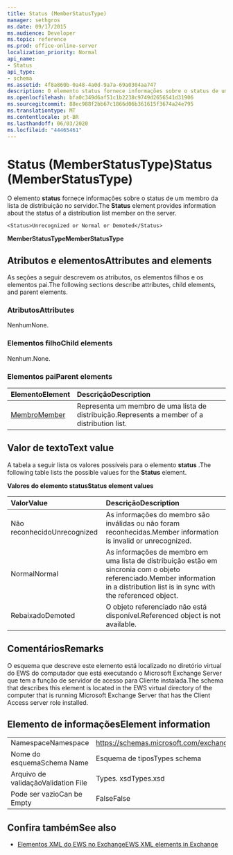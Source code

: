 ```yaml
---
title: Status (MemberStatusType)
manager: sethgros
ms.date: 09/17/2015
ms.audience: Developer
ms.topic: reference
ms.prod: office-online-server
localization_priority: Normal
api_name:
- Status
api_type:
- schema
ms.assetid: 4f8a860b-0a48-4a0d-9a7a-69a0304aa747
description: O elemento status fornece informações sobre o status de um membro da lista de distribuição no servidor.
ms.openlocfilehash: bfa0c349d6af51c1b2238c9749d2656541d31906
ms.sourcegitcommit: 88ec988f2bb67c1866d06b361615f3674a24e795
ms.translationtype: MT
ms.contentlocale: pt-BR
ms.lasthandoff: 06/03/2020
ms.locfileid: "44465461"
---
```

# <a name="status-memberstatustype"></a><span data-ttu-id="27e60-103">Status (MemberStatusType)</span><span class="sxs-lookup"><span data-stu-id="27e60-103">Status (MemberStatusType)</span></span>

<span data-ttu-id="27e60-104">O elemento **status** fornece informações sobre o status de um membro da lista de distribuição no servidor.</span><span class="sxs-lookup"><span data-stu-id="27e60-104">The **Status** element provides information about the status of a distribution list member on the server.</span></span> 
  
```
<Status>Unrecognized or Normal or Demoted</Status>
```

 <span data-ttu-id="27e60-105">**MemberStatusType**</span><span class="sxs-lookup"><span data-stu-id="27e60-105">**MemberStatusType**</span></span>
## <a name="attributes-and-elements"></a><span data-ttu-id="27e60-106">Atributos e elementos</span><span class="sxs-lookup"><span data-stu-id="27e60-106">Attributes and elements</span></span>

<span data-ttu-id="27e60-107">As seções a seguir descrevem os atributos, os elementos filhos e os elementos pai.</span><span class="sxs-lookup"><span data-stu-id="27e60-107">The following sections describe attributes, child elements, and parent elements.</span></span>
  
### <a name="attributes"></a><span data-ttu-id="27e60-108">Atributos</span><span class="sxs-lookup"><span data-stu-id="27e60-108">Attributes</span></span>

<span data-ttu-id="27e60-109">Nenhum</span><span class="sxs-lookup"><span data-stu-id="27e60-109">None.</span></span>
  
### <a name="child-elements"></a><span data-ttu-id="27e60-110">Elementos filho</span><span class="sxs-lookup"><span data-stu-id="27e60-110">Child elements</span></span>

<span data-ttu-id="27e60-111">Nenhum.</span><span class="sxs-lookup"><span data-stu-id="27e60-111">None.</span></span>
  
### <a name="parent-elements"></a><span data-ttu-id="27e60-112">Elementos pai</span><span class="sxs-lookup"><span data-stu-id="27e60-112">Parent elements</span></span>

|<span data-ttu-id="27e60-113">**Elemento**</span><span class="sxs-lookup"><span data-stu-id="27e60-113">**Element**</span></span>|<span data-ttu-id="27e60-114">**Descrição**</span><span class="sxs-lookup"><span data-stu-id="27e60-114">**Description**</span></span>|
|:-----|:-----|
|[<span data-ttu-id="27e60-115">Membro</span><span class="sxs-lookup"><span data-stu-id="27e60-115">Member</span></span>](member-ex15websvcsotherref.md) <br/> |<span data-ttu-id="27e60-116">Representa um membro de uma lista de distribuição.</span><span class="sxs-lookup"><span data-stu-id="27e60-116">Represents a member of a distribution list.</span></span>  <br/> |
   
## <a name="text-value"></a><span data-ttu-id="27e60-117">Valor de texto</span><span class="sxs-lookup"><span data-stu-id="27e60-117">Text value</span></span>

<span data-ttu-id="27e60-118">A tabela a seguir lista os valores possíveis para o elemento **status** .</span><span class="sxs-lookup"><span data-stu-id="27e60-118">The following table lists the possible values for the **Status** element.</span></span> 
  
<span data-ttu-id="27e60-119">**Valores do elemento status**</span><span class="sxs-lookup"><span data-stu-id="27e60-119">**Status element values**</span></span>

|<span data-ttu-id="27e60-120">**Valor**</span><span class="sxs-lookup"><span data-stu-id="27e60-120">**Value**</span></span>|<span data-ttu-id="27e60-121">**Descrição**</span><span class="sxs-lookup"><span data-stu-id="27e60-121">**Description**</span></span>|
|:-----|:-----|
|<span data-ttu-id="27e60-122">Não reconhecido</span><span class="sxs-lookup"><span data-stu-id="27e60-122">Unrecognized</span></span>  <br/> |<span data-ttu-id="27e60-123">As informações do membro são inválidas ou não foram reconhecidas.</span><span class="sxs-lookup"><span data-stu-id="27e60-123">Member information is invalid or unrecognized.</span></span>  <br/> |
|<span data-ttu-id="27e60-124">Normal</span><span class="sxs-lookup"><span data-stu-id="27e60-124">Normal</span></span>  <br/> |<span data-ttu-id="27e60-125">As informações de membro em uma lista de distribuição estão em sincronia com o objeto referenciado.</span><span class="sxs-lookup"><span data-stu-id="27e60-125">Member information in a distribution list is in sync with the referenced object.</span></span>  <br/> |
|<span data-ttu-id="27e60-126">Rebaixado</span><span class="sxs-lookup"><span data-stu-id="27e60-126">Demoted</span></span>  <br/> |<span data-ttu-id="27e60-127">O objeto referenciado não está disponível.</span><span class="sxs-lookup"><span data-stu-id="27e60-127">Referenced object is not available.</span></span>  <br/> |
   
## <a name="remarks"></a><span data-ttu-id="27e60-128">Comentários</span><span class="sxs-lookup"><span data-stu-id="27e60-128">Remarks</span></span>

<span data-ttu-id="27e60-129">O esquema que descreve este elemento está localizado no diretório virtual do EWS do computador que está executando o Microsoft Exchange Server que tem a função de servidor de acesso para Cliente instalada.</span><span class="sxs-lookup"><span data-stu-id="27e60-129">The schema that describes this element is located in the EWS virtual directory of the computer that is running Microsoft Exchange Server that has the Client Access server role installed.</span></span>
  
## <a name="element-information"></a><span data-ttu-id="27e60-130">Elemento de informações</span><span class="sxs-lookup"><span data-stu-id="27e60-130">Element information</span></span>

|||
|:-----|:-----|
|<span data-ttu-id="27e60-131">Namespace</span><span class="sxs-lookup"><span data-stu-id="27e60-131">Namespace</span></span>  <br/> |https://schemas.microsoft.com/exchange/services/2006/types  <br/> |
|<span data-ttu-id="27e60-132">Nome do esquema</span><span class="sxs-lookup"><span data-stu-id="27e60-132">Schema Name</span></span>  <br/> |<span data-ttu-id="27e60-133">Esquema de tipos</span><span class="sxs-lookup"><span data-stu-id="27e60-133">Types schema</span></span>  <br/> |
|<span data-ttu-id="27e60-134">Arquivo de validação</span><span class="sxs-lookup"><span data-stu-id="27e60-134">Validation File</span></span>  <br/> |<span data-ttu-id="27e60-135">Types. xsd</span><span class="sxs-lookup"><span data-stu-id="27e60-135">Types.xsd</span></span>  <br/> |
|<span data-ttu-id="27e60-136">Pode ser vazio</span><span class="sxs-lookup"><span data-stu-id="27e60-136">Can be Empty</span></span>  <br/> |<span data-ttu-id="27e60-137">False</span><span class="sxs-lookup"><span data-stu-id="27e60-137">False</span></span>  <br/> |
   
## <a name="see-also"></a><span data-ttu-id="27e60-138">Confira também</span><span class="sxs-lookup"><span data-stu-id="27e60-138">See also</span></span>



- [<span data-ttu-id="27e60-139">Elementos XML do EWS no Exchange</span><span class="sxs-lookup"><span data-stu-id="27e60-139">EWS XML elements in Exchange</span></span>](ews-xml-elements-in-exchange.md)

